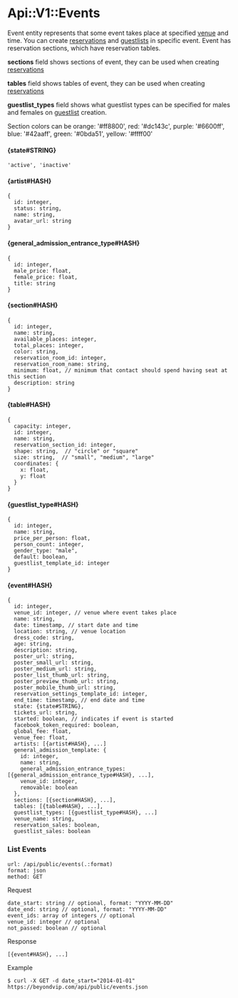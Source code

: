 # Api::V1::Events
Event entity represents that some event takes place at specified
 [venue](/api/public/venues.md) and time. You can create
 [reservations](/api/public/reservations.md) and
 [guestlists](/api/public/guestlists.md) in specific event. Event has
 reservation sections, which have reservation tables.

**sections** field shows sections of event, they can be used when
 creating [reservations](/api/public/reservations.md)

**tables** field shows tables of event, they can be used when creating
 [reservations](/api/public/reservations.md)

**guestlist_types** field shows what guestlist types can be specified for males
 and females on [guestlist](/api/public/guestlists.md) creation.

Section colors can be orange: '#ff8800', red: '#dc143c', purple: '#6600ff',
 blue: '#42aaff', green: '#0bda51', yellow: '#ffff00'

#### {state#STRING}
    'active', 'inactive'

#### {artist#HASH}
    {
      id: integer,
      status: string,
      name: string,
      avatar_url: string
    }

#### {general_admission_entrance_type#HASH}
    {
      id: integer,
      male_price: float,
      female_price: float,
      title: string
    }

#### {section#HASH}
    {
      id: integer,
      name: string,
      available_places: integer,
      total_places: integer,
      color: string,
      reservation_room_id: integer,
      reservation_room_name: string,
      minimum: float, // minimum that contact should spend having seat at this section
      description: string
    }

#### {table#HASH}
    {
      capacity: integer,
      id: integer,
      name: string,
      reservation_section_id: integer,
      shape: string,  // "circle" or "square"
      size: string,  // "small", "medium", "large"
      coordinates: {
        x: float,
        y: float
      }
    }

#### {guestlist_type#HASH}
    {
      id: integer,
      name: string,
      price_per_person: float,
      person_count: integer,
      gender_type: "male",
      default: boolean,
      guestlist_template_id: integer
    }

#### {event#HASH}
    {
      id: integer,
      venue_id: integer, // venue where event takes place
      name: string,
      date: timestamp, // start date and time
      location: string, // venue location
      dress_code: string,
      age: string,
      description: string,
      poster_url: string,
      poster_small_url: string,
      poster_medium_url: string,
      poster_list_thumb_url: string,
      poster_preview_thumb_url: string,
      poster_mobile_thumb_url: string,
      reservation_settings_template_id: integer,
      end_time: timestamp, // end date and time
      state: {state#STRING},
      tickets_url: string,
      started: boolean, // indicates if event is started
      facebook_token_required: boolean,
      global_fee: float,
      venue_fee: float,
      artists: [{artist#HASH}, ...]
      general_admission_template: {
        id: integer,
        name: string,
        general_admission_entrance_types: [{general_admission_entrance_type#HASH}, ...],
        venue_id: integer,
        removable: boolean
      },
      sections: [{section#HASH}, ...],
      tables: [{table#HASH}, ...],
      guestlist_types: [{guestlist_type#HASH}, ...]
      venue_name: string,
      reservation_sales: boolean,
      guestlist_sales: boolean

### List Events
    url: /api/public/events(.:format)
    format: json
    method: GET

  Request

    date_start: string // optional, format: "YYYY-MM-DD"
    date_end: string // optional, format: "YYYY-MM-DD"
    event_ids: array of integers // optional
    venue_id: integer // optional
    not_passed: boolean // optional

  Response

    [{event#HASH}, ...]

  Example

    $ curl -X GET -d date_start="2014-01-01" https://beyondvip.com/api/public/events.json
